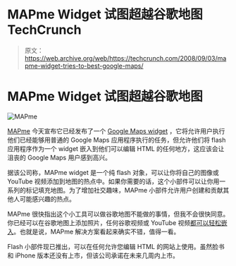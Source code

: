 # MAPme Widget 试图超越谷歌地图 TechCrunch

> 原文：<https://web.archive.org/web/https://techcrunch.com/2008/09/03/mapme-widget-tries-to-best-google-maps/>

# MAPme Widget 试图超越谷歌地图

![MAPme](img/0afe4f03aaf5342e8f551b42a5926766.png)

[MAPme](https://web.archive.org/web/20221007125205/http://mapme.com/) 今天宣布它已经发布了一个 [Google Maps widget](https://web.archive.org/web/20221007125205/http://www.beta.techcrunch.com/2008/05/13/google-maps-adds-more-wikipedia-entries-and-geo-coded-photos/) ，它将允许用户执行他们已经能够用普通的 Google Maps 应用程序执行的任务，但允许他们将 flash 应用程序作为一个 widget 嵌入到他们可以编辑 HTML 的任何地方，这应该会让沮丧的 Google Maps 用户感到高兴。

据该公司称，MAPme widget 是一个纯 flash 对象，可以让你将自己的图像或 YouTube 视频添加到地图的热点中。如果你需要的话，这个小部件可以让你用一系列的标记填充地图。为了增加社交趣味，MAPme 小部件允许用户创建和贡献其他人可能感兴趣的热点。

MAPme 很快指出这个小工具可以做谷歌地图不能做的事情，但我不会很快同意。你已经可以在谷歌地图上添加照片，任何谷歌视频或 YouTube 视频[都可以轻松嵌入](https://web.archive.org/web/20221007125205/http://www.beta.techcrunch.com/2008/04/14/google-maps-youtube-videos-local-video-white-pages/)。也就是说，MAPme 解决方案看起来确实不错，值得一看。

Flash 小部件现已推出，可以在任何允许您编辑 HTML 的网站上使用。虽然脸书和 iPhone 版本还没有上市，但该公司承诺在未来几周内上市。